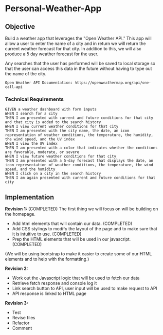 # Personal-Weather-App

## Objective

Build a weather app that leverages the "Open Weather API." This app will allow a user to enter the name of a city and in return we will return the current weather forecast for that city. In addition to this, we will also produce a 5 day weather forecast for the user. 

Any searches that the user has performed will be saved to local storage so that the user can access this data in the future without having to type out the name of the city.

```Open Weather API Documentation: https://openweathermap.org/api/one-call-api```

### Technical Requirements

```
GIVEN a weather dashboard with form inputs
WHEN I search for a city
THEN I am presented with current and future conditions for that city and that city is added to the search history
WHEN I view current weather conditions for that city
THEN I am presented with the city name, the date, an icon representation of weather conditions, the temperature, the humidity, the wind speed, and the UV index
WHEN I view the UV index
THEN I am presented with a color that indicates whether the conditions are favorable, moderate, or severe
WHEN I view future weather conditions for that city
THEN I am presented with a 5-day forecast that displays the date, an icon representation of weather conditions, the temperature, the wind speed, and the humidity
WHEN I click on a city in the search history
THEN I am again presented with current and future conditions for that city
```

## Implementation

**Revision 1:** (COMPLETED)
The first thing we will focus on will be building on the homepage. 
- Add html elements that will contain our data. (COMPLETED)
- Add CSS stylings to modify the layout of the page and to make sure that it is intuitive to use. (COMPLETED)
- Prep the HTML elements that will be used in our javascript. (COMPLETED)

(We will be using bootstrap to make it easier to create some of our HTML elements and to help with the formatting.)

**Revision 2:** 
- Work out the Javascript logic that will be used to fetch our data
- Retrieve fetch response and console log it
- Link search button to API, user input will be used to make request to API
- API response is linked to HTML page

**Revision 3:**
- Test
- Revise files
- Refactor
- Comment